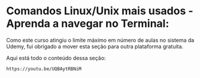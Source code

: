# Comandos Linux/Unix mais usados - Aprenda a navegar no Terminal:
Como este curso atingiu o limite máximo em número de aulas no sistema da Udemy, fui obrigado a mover esta seção para outra plataforma gratuita.

Aqui está todo o conteúdo dessa seção: 

    https://youtu.be/UQBAytRBNiM